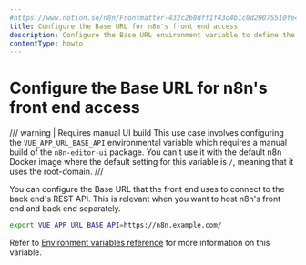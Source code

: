 ```yaml
---
#https://www.notion.so/n8n/Frontmatter-432c2b8dff1f43d4b1c8d20075510fe4
title: Configure the Base URL for n8n's front end access
description: Configure the Base URL environment variable to define the front end's access path to the back end's REST API for n8n.
contentType: howto
---
```


# Configure the Base URL for n8n's front end access

/// warning | Requires manual UI build
This use case involves configuring the `VUE_APP_URL_BASE_API` environmental variable which requires a manual build of the `n8n-editor-ui` package. You can't use it with the default n8n Docker image where the default setting for this variable is `/`, meaning that it uses the root-domain.
///

You can configure the Base URL that the front end uses to connect to the back end's REST API. This is relevant when you want to host n8n's front end and back end separately. 

```bash
export VUE_APP_URL_BASE_API=https://n8n.example.com/
```
Refer to [Environment variables reference](/hosting/configuration/environment-variables/deployment/) for more information on this variable.
